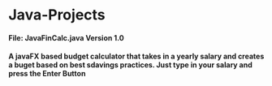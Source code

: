# Java-Projects

<h4>File: JavaFinCalc.java Version 1.0<h4>
<p>A javaFX based budget calculator that takes in a yearly salary and creates a buget based on best sdavings practices. Just type in your salary and press the Enter Button<p>

